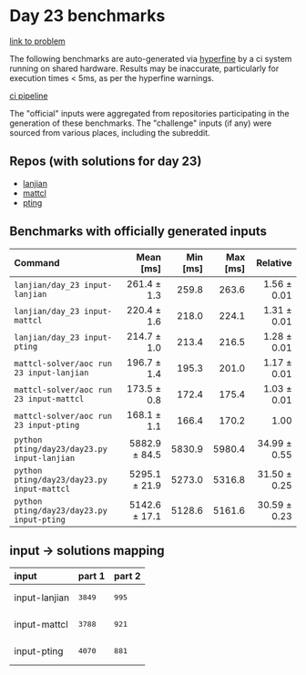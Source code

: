 # Day 23 benchmarks

[link to problem](http://adventofcode.com/2022/day/23)

The following benchmarks are auto-generated via [hyperfine](https://github.com/sharkdp/hyperfine) by a ci system running on shared hardware. Results may be inaccurate, particularly for execution times < 5ms, as per the hyperfine warnings.

[ci pipeline](http://ci.papercode.net:8080/teams/aoc2022/pipelines/aoc-compare-2022)

The "official" inputs were aggregated from repositories participating in the generation of these benchmarks. The "challenge" inputs (if any) were sourced from various places, including the subreddit.

## Repos (with solutions for day 23)


- [lanjian](https://github.com/LanJian/aoc-2022)
- [mattcl](https://github.com/mattcl/aoc2022)
- [pting](https://github.com/pting/aoc2022)

## Benchmarks with officially generated inputs
| Command | Mean [ms] | Min [ms] | Max [ms] | Relative |
|:---|---:|---:|---:|---:|
| `lanjian/day_23 input-lanjian` | 261.4 ± 1.3 | 259.8 | 263.6 | 1.56 ± 0.01 |
| `lanjian/day_23 input-mattcl` | 220.4 ± 1.6 | 218.0 | 224.1 | 1.31 ± 0.01 |
| `lanjian/day_23 input-pting` | 214.7 ± 1.0 | 213.4 | 216.5 | 1.28 ± 0.01 |
| `mattcl-solver/aoc run 23 input-lanjian` | 196.7 ± 1.4 | 195.3 | 201.0 | 1.17 ± 0.01 |
| `mattcl-solver/aoc run 23 input-mattcl` | 173.5 ± 0.8 | 172.4 | 175.4 | 1.03 ± 0.01 |
| `mattcl-solver/aoc run 23 input-pting` | 168.1 ± 1.1 | 166.4 | 170.2 | 1.00 |
| `python pting/day23/day23.py input-lanjian` | 5882.9 ± 84.5 | 5830.9 | 5980.4 | 34.99 ± 0.55 |
| `python pting/day23/day23.py input-mattcl` | 5295.1 ± 21.9 | 5273.0 | 5316.8 | 31.50 ± 0.25 |
| `python pting/day23/day23.py input-pting` | 5142.6 ± 17.1 | 5128.6 | 5161.6 | 30.59 ± 0.23 |

## input -> solutions mapping
|input|part 1|part 2|
|:---|:---|:---|
|input-lanjian|<pre>3849</pre>|<pre>995</pre>|
|input-mattcl|<pre>3788</pre>|<pre>921</pre>|
|input-pting|<pre>4070</pre>|<pre>881</pre>|
